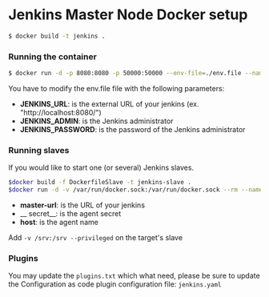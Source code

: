 # Jenkins Master Node Docker setup

```bash
$ docker build -t jenkins .
```

### Running the container

```bash
$ docker run -d -p 8080:8080 -p 50000:50000 --env-file=./env.file --name jenkins jenkins
```

You have to modify the env.file file with the following parameters:

 - __JENKINS_URL__: is the external URL of your jenkins (ex. "http://localhost:8080/")
 - __JENKINS_ADMIN__: is the Jenkins administrator
 - __JENKINS_PASSWORD__: is the password of the Jenkins administrator

### Running slaves

If you would like to start one (or several) Jenkins slaves.

```bash
$docker build -f DockerfileSlave -t jenkins-slave .
$docker run -d -v /var/run/docker.sock:/var/run/docker.sock --rm --name jenkins-slave jenkins-slave -url <master-url> <secret> <host>
```

 - __master-url__: is the URL of your jenkins
 - __ secret__: is the agent secret
 - __host__: is the agent name

Add `-v /srv:/srv --privileged` on the target's slave

### Plugins
You may update the `plugins.txt` which what need, please be sure to update the Configuration as code plugin configuration file: `jenkins.yaml`